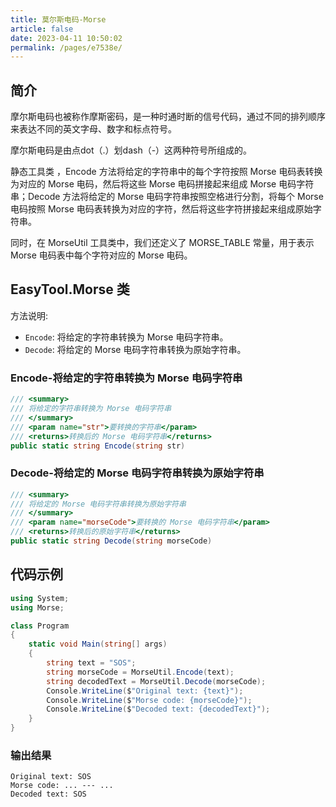 ```yaml
---
title: 莫尔斯电码-Morse
article: false
date: 2023-04-11 10:50:02
permalink: /pages/e7538e/
---
```


## 简介

摩尔斯电码也被称作摩斯密码，是一种时通时断的信号代码，通过不同的排列顺序来表达不同的英文字母、数字和标点符号。

摩尔斯电码是由点dot（.）划dash（-）这两种符号所组成的。

静态工具类 <Badge text="Morse"/>，Encode 方法将给定的字符串中的每个字符按照 Morse 电码表转换为对应的 Morse 电码，然后将这些 Morse 电码拼接起来组成 Morse 电码字符串；Decode 方法将给定的 Morse 电码字符串按照空格进行分割，将每个 Morse 电码按照 Morse 电码表转换为对应的字符，然后将这些字符拼接起来组成原始字符串。

同时，在 MorseUtil 工具类中，我们还定义了 MORSE_TABLE 常量，用于表示 Morse 电码表中每个字符对应的 Morse 电码。

## EasyTool.Morse 类

方法说明:

- `Encode`: 将给定的字符串转换为 Morse 电码字符串。
- `Decode`: 将给定的 Morse 电码字符串转换为原始字符串。

### Encode-将给定的字符串转换为 Morse 电码字符串

```csharp
/// <summary>
/// 将给定的字符串转换为 Morse 电码字符串
/// </summary>
/// <param name="str">要转换的字符串</param>
/// <returns>转换后的 Morse 电码字符串</returns>
public static string Encode(string str)
```

### Decode-将给定的 Morse 电码字符串转换为原始字符串

```csharp
/// <summary>
/// 将给定的 Morse 电码字符串转换为原始字符串
/// </summary>
/// <param name="morseCode">要转换的 Morse 电码字符串</param>
/// <returns>转换后的原始字符串</returns>
public static string Decode(string morseCode)
```

## 代码示例

```csharp
using System;
using Morse;

class Program
{
    static void Main(string[] args)
    {
        string text = "SOS";
        string morseCode = MorseUtil.Encode(text);
        string decodedText = MorseUtil.Decode(morseCode);
        Console.WriteLine($"Original text: {text}");
        Console.WriteLine($"Morse code: {morseCode}");
        Console.WriteLine($"Decoded text: {decodedText}");
    }
}
```

### 输出结果

```
Original text: SOS
Morse code: ... --- ...
Decoded text: SOS
```